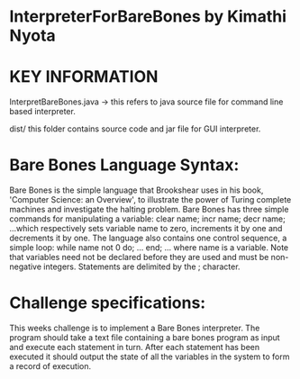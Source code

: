 # InterpreterForBareBones by Kimathi Nyota

KEY INFORMATION
===============
InterpretBareBones.java -> this refers to java source file for command line based interpreter. 

dist/ this folder contains source code and jar file for GUI interpreter.

Bare Bones Language Syntax:
===========================

Bare Bones is the simple language that Brookshear uses in his book, 'Computer Science: an Overview', to illustrate the power of Turing complete machines and investigate the halting problem.
Bare Bones has three simple commands for manipulating a variable:
clear name; incr name; decr name;
...which respectively sets variable name to zero, increments it by one and decrements it by one.
The language also contains one control sequence, a simple loop:
while name not 0 do; ... end;
... where name is a variable. Note that variables need not be declared before they are used and must be non-negative integers. Statements are delimited by the ; character.

Challenge specifications:
===========================
This weeks challenge is to implement a Bare Bones interpreter. The program should take a text file containing a bare bones program as input and execute each statement in turn. After each statement has been executed it should output the state of all the variables in the system to form a record of execution.
